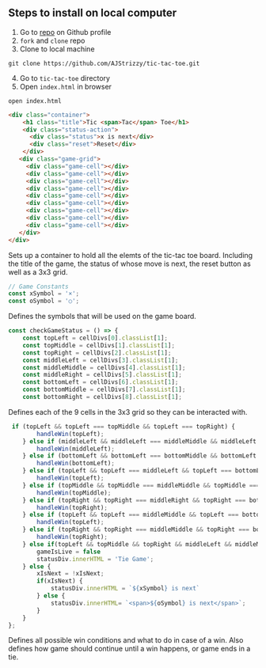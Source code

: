 ## Steps to install on local computer
1. Go to [repo](https://github.com/AJStrizzy/tic-tac-toe) on Github profile
2. `fork` and `clone` repo
3. Clone to local machine
```text
git clone https://github.com/AJStrizzy/tic-tac-toe.git
```
4. Go to `tic-tac-toe` directory
5. Open `index.html` in browser
```text
open index.html
```
```html
<div class="container">
    <h1 class="title">Tic <span>Tac</span> Toe</h1>
    <div class="status-action">
      <div class="status">x is next</div>
      <div class="reset">Reset</div>
    </div>
   <div class="game-grid">
     <div class="game-cell"></div>
     <div class="game-cell"></div>
     <div class="game-cell"></div>
     <div class="game-cell"></div>
     <div class="game-cell"></div>
     <div class="game-cell"></div>
     <div class="game-cell"></div>
     <div class="game-cell"></div>
     <div class="game-cell"></div>
   </div>
</div>
```
Sets up a container to hold all the elemts of the tic-tac toe board. Including the title of the game, the status of whose move is next, the reset button as well as a 3x3 grid.

```javascript
// Game Constants
const xSymbol = '×';
const oSymbol = '○';
```
Defines the symbols that will be used on the game board.

```javascript
const checkGameStatus = () => {
    const topLeft = cellDivs[0].classList[1];
    const topMiddle = cellDivs[1].classList[1];
    const topRight = cellDivs[2].classList[1];
    const middleLeft = cellDivs[3].classList[1];
    const middleMiddle = cellDivs[4].classList[1];
    const middleRight = cellDivs[5].classList[1];
    const bottomLeft = cellDivs[6].classList[1];
    const bottomMiddle = cellDivs[7].classList[1];
    const bottomRight = cellDivs[8].classList[1];
```
Defines each of the 9 cells in the 3x3 grid so they can be interacted with.

```javascript
 if (topLeft && topLeft === topMiddle && topLeft === topRight) {
        handleWin(topLeft);
    } else if (middleLeft && middleLeft === middleMiddle && middleLeft === middleRight) {
        handleWin(middleLeft);
    } else if (bottomLeft && bottomLeft === bottomMiddle && bottomLeft === bottomRight) {
        handleWin(bottomLeft);
    } else if (topLeft && topLeft === middleLeft && topLeft === bottomLeft) {
        handleWin(topLeft);
    } else if (topMiddle && topMiddle === middleMiddle && topMiddle === bottomMiddle ) {
        handleWin(topMiddle);
    } else if (topRight && topRight === middleRight && topRight === bottomRight) {
        handleWin(topRight);
    } else if (topLeft && topLeft === middleMiddle && topLeft === bottomRight) {
        handleWin(topLeft);
    } else if (topRight && topRight === middleMiddle && topRight === bottomLeft) {
        handleWin(topRight);
    } else if(topLeft && topMiddle && topRight && middleLeft && middleMiddle && middleRight && bottomLeft && bottomMiddle && bottomRight) {
        gameIsLive = false
        statusDiv.innerHTML = 'Tie Game';
    } else {
        xIsNext = !xIsNext;
        if(xIsNext) {
            statusDiv.innerHTML = `${xSymbol} is next`
        } else {
            statusDiv.innerHTML= `<span>${oSymbol} is next</span>`;
        }
    }
};
```
Defines all possible win conditions and what to do in case of a win. Also defines how game should continue until a win happens, or game ends in a tie.
  